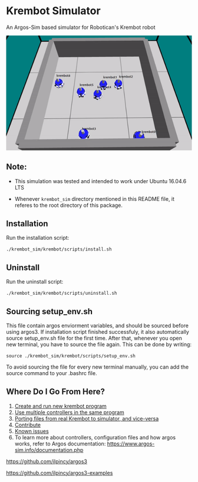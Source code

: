 # Krembot Simulator
An Argos-Sim based simulator for Robotican's Krembot robot 

![](demo.gif)

## Note:

* This simulation was tested and intended to work under Ubuntu 16.04.6 LTS

* Whenever `krembot_sim` directory mentioned in this README file, it referes to the root directory of this package.

## Installation

Run the installation script:

```
./krembot_sim/krembot/scripts/install.sh
```

## Uninstall

Run the uninstall script:

```
./krembot_sim/krembot/scripts/uninstall.sh
```


## Sourcing setup_env.sh

This file contain argos enviorment variables, and should be sourced before using argos3.
If installation script finished successfuly, it also automatically source setup_env.sh file for the first time.
After that, whenever you open new terminal, you have to source the file again. This can be done by writing:

```
source ./krembot_sim/krembot/scripts/setup_env.sh
```

To avoid sourcing the file for every new terminal manually, you can add the source command to your .bashrc file.

## Where Do I Go From Here?

1. [Create and run new krembot program](new_program.md)
2. [Use multiple controllers in the same program](multi_controllers.md)
3. [Porting files from real Krembot to simulator, and vice-versa](porting.md) 
4. [Contribute](CONTRIBUTE.md)
5. [Known issues](known_issues.md)
6. To learn more about controllers, configuration files and how argos works, refer to Argos documentation:
https://www.argos-sim.info/documentation.php

https://github.com/ilpincy/argos3

https://github.com/ilpincy/argos3-examples

































